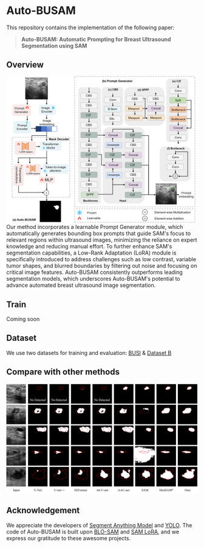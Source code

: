 # Auto-BUSAM
This repository contains the implementation of the following paper:
> **Auto-BUSAM: Automatic Prompting for Breast Ultrasound Segmentation using SAM**<br>

## Overview
<img src="figures/overview.png" />  
 Our method incorporates a learnable Prompt Generator module, which automatically generates bounding box prompts that guide SAM's focus to relevant regions within ultrasound images, minimizing the reliance on expert knowledge and reducing manual effort.  To further enhance SAM's segmentation capabilities,  a Low-Rank Adaptation (LoRA) module is specifically introduced to address challenges such as low contrast, variable tumor shapes, and blurred boundaries by filtering out noise and focusing on critical image features. Auto-BUSAM consistently outperforms leading segmentation models, which underscores Auto-BUSAM's potential to advance automated breast ultrasound image segmentation. 


## Train
Coming soon

## Dataset

We use two datasets for training and evaluation:
[BUSI](https://scholar.cu.edu.eg/?q=afahmy/pages/dataset) &
[Dataset B](https://helward.mmu.ac.uk/STAFF/m.yap/dataset.php)


## Compare with other methods
<img src="figures\comparison.png" />  

## Acknowledgement
We appreciate the developers of [Segment Anything Model](https://github.com/facebookresearch/segment-anything) and [YOLO](https://github.com/ultralytics/ultralytics). The code of Auto-BUSAM is built upon [BLO-SAM](https://github.com/importZL/BLO-SAM/tree/master?tab=readme-ov-file) and [SAM LoRA](https://github.com/JamesQFreeman/Sam_LoRA), and we express our gratitude to these awesome projects.
